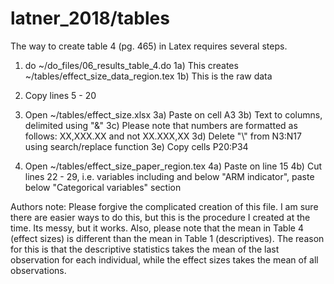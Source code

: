 # latner_2018/tables

The way to create table 4 (pg. 465) in Latex requires several steps.  

1) do ~/do_files/06_results_table_4.do
	1a) This creates ~/tables/effect_size_data_region.tex
	1b) This is the raw data

2) Copy lines 5 - 20


3) Open ~/tables/effect_size.xlsx
	3a) Paste on cell A3
	3b) Text to columns, delimited using "&"
	3c) Please note that numbers are formatted as follows: XX,XXX.XX and not XX.XXX,XX
	3d) Delete "\\" from N3:N17 using search/replace function
	3e) Copy cells P20:P34

4) Open ~/tables/effect_size_paper_region.tex
	4a) Paste on line 15
	4b) Cut lines 22 - 29, i.e. variables including and below "ARM indicator", paste below "Categorical variables" section

Authors note:  Please forgive the complicated creation of this file.  I am sure there are easier ways to do this, but this is the procedure I created at the time.  Its messy, but it works.  Also, please note that the mean in Table 4 (effect sizes) is different than the mean in Table 1 (descriptives).  The reason for this is that the descriptive statistics takes the mean of the last observation for each individual, while the effect sizes takes the mean of all observations.
